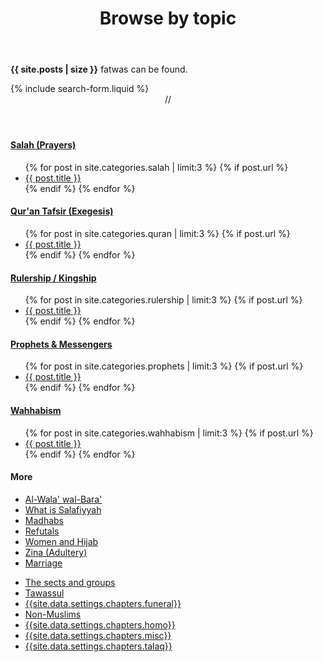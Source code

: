﻿---
title: Browse by topic
layout: page
active: topic
permalink: /topic/
---

<article class="post">
<p><b>{{ site.posts | size }}</b> fatwas can be found.</p>
{% include search-form.liquid %}

<br/>

<header class="major">
 <span class="date">//</span>
</header>

<div class="row">
 <div class="col-6 col-12-small">
<div class="box">
<h4><a class="icon solid fa fa-folder-open" href="/salah/"> Salah (Prayers)</a></h4>
<ul class="posts">
  {% for post in site.categories.salah | limit:3 %}
    {% if post.url %}
    <li><a href="{{ post.url }}">{{ post.title }}</a>
    </li>
    {% endif %}
  {% endfor %}
</ul>
</div>
</div>
 <div class="col-6 col-12-small">
<div class="box">
<h4><a class="icon solid fa fa-folder-open" href="/tafsir-quran/"> Qur'an Tafsir (Exegesis)</a></h4>
<ul class="posts">
  {% for post in site.categories.quran | limit:3 %}
    {% if post.url %}
    <li><a href="{{ post.url }}">{{ post.title }}</a>
    </li>
    {% endif %}
  {% endfor %}
</ul>
</div>
</div>
</div>

<div class="box">
<h4><a class="icon solid fa fa-folder-open" href="/rulership/"> Rulership / Kingship</a></h4>
<ul class="posts">
  {% for post in site.categories.rulership | limit:3 %}
    {% if post.url %}
    <li><a href="{{ post.url }}">{{ post.title }}</a>
    </li>
    {% endif %}
  {% endfor %}
</ul>
</div>

<div class="row">
 <div class="col-6 col-12-small">
<div class="box">
<h4><a class="icon solid fa fa-folder-open" href="/prophets/"> Prophets & Messengers</a></h4>
<ul class="posts">
  {% for post in site.categories.prophets | limit:3 %}
    {% if post.url %}
    <li><a href="{{ post.url }}">{{ post.title }}</a>
    </li>
    {% endif %}
  {% endfor %}
</ul>
</div>
</div>

 <div class="col-6 col-12-small">
 <div class="box">
<h4><a class="icon solid fa fa-folder-open" href="/wahhabism/"> Wahhabism</a></h4>
<ul class="posts">
  {% for post in site.categories.wahhabism | limit:3 %}
    {% if post.url %}
    <li><a href="{{ post.url }}">{{ post.title }}</a>
    </li>
    {% endif %}
  {% endfor %}
</ul>
</div>
 </div>
</div>

<div class="box">
<h4>More</h4>
<div class="row">
 <div class="col-6 col-12-small">
  <ul>
   <li><a class="icon solid fa fa-folder" href="/walabara/"> Al-Wala' wal-Bara'</a></li>
   <li><a class="icon solid fa fa-file" href="/faq/"> What is Salafiyyah</a></li>
   <li><a class="icon solid fa fa-folder" href="/madhabs/"> Madhabs</a></li>
   <li><a class="icon solid fa fa-folder" href="/refutals/"> Refutals</a></li>
   <li><a class="icon solid fa fa-folder disabled" href="#"> Women and Hijab</a></li>
   <li><a class="icon solid fa fa-folder disabled" href="#"> Zina (Adultery)</a></li>
   <li><a class="icon solid fa fa-folder disabled" href="#"> Marriage</a></li>
  </ul>
 </div>
  <div class="col-6 col-12-small">
  <ul>
   <li><a class="icon solid fa fa-folder" href="/sects/"> The sects and groups</a></li>
   <li><a class="icon solid fa fa-folder" href="/tawassul/"> Tawassul</a></li>
   <li><a class="icon solid fa fa-folder" href="/funerals/"> {{site.data.settings.chapters.funeral}}</a></li>
   <li><a class="icon solid fa fa-folder" href="/non-muslims/"> Non-Muslims</a></li>
   <li><a class="icon solid fa fa-folder disabled" href="#"> {{site.data.settings.chapters.homo}}</a></li>
   <li><a class="icon solid fa fa-folder disabled" href="#"> {{site.data.settings.chapters.misc}}</a></li>
   <li><a class="icon solid fa fa-folder disabled" href="#"> {{site.data.settings.chapters.talaq}}</a></li>
  </ul>
 </div>
</div>
</div>
</article>
